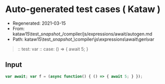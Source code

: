 # Auto-generated test cases ( Kataw )
- Regenerated: 2021-03-15
- From: kataw15\test\__snapshot__/compiler/js/expressions/await/autogen.md
- Path: kataw15\test\__snapshot__\compiler\js\expressions\await\gen\var
> :: test: var
> :: case: () => { await 5; }
## Input

`````js
var await; var f = (async function() { () => { await 5; } });
`````
